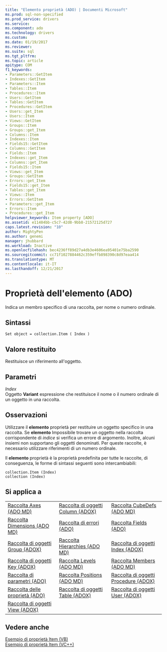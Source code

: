 ```yaml
---
title: "Elemento proprietà (ADO) | Documenti Microsoft"
ms.prod: sql-non-specified
ms.prod_service: drivers
ms.service: 
ms.component: ado
ms.technology: drivers
ms.custom: 
ms.date: 01/19/2017
ms.reviewer: 
ms.suite: sql
ms.tgt_pltfrm: 
ms.topic: article
apitype: COM
f1_keywords:
- Parameters::GetItem
- Indexes::GetItem
- Parameters::Item
- Tables::Item
- Procedures::Item
- Users::GetItem
- Tables::GetItem
- Procedures::GetItem
- Users::get_Item
- Users::Item
- Views::GetItem
- Groups::Item
- Groups::get_Item
- Columns::Item
- Indexes::Item
- Fields15::GetItem
- Columns::GetItem
- Fields::Item
- Indexes::get_Item
- Columns::get_Item
- Fields15::Item
- Views::get_Item
- Groups::GetItem
- Errors::get_Item
- Fields15::get_Item
- Tables::get_Item
- Views::Item
- Errors::GetItem
- Parameters::get_Item
- Errors::Item
- Procedures::get_Item
helpviewer_keywords: Item property [ADO]
ms.assetid: e11484bb-c5c7-42d8-9bb8-21572125d727
caps.latest.revision: "10"
author: MightyPen
ms.author: genemi
manager: jhubbard
ms.workload: Inactive
ms.openlocfilehash: bec4236ff89d27a4db3e4606ea95401e75ba2590
ms.sourcegitcommit: cc71f1027884462c359effb898390c8d97eaa414
ms.translationtype: MT
ms.contentlocale: it-IT
ms.lasthandoff: 12/21/2017
---
```

# <a name="item-property-ado"></a>Proprietà dell'elemento (ADO)
Indica un membro specifico di una raccolta, per nome o numero ordinale.  
  
## <a name="syntax"></a>Sintassi  
  
```  
Set object = collection.Item ( Index )  
```  
  
## <a name="return-value"></a>Valore restituito  
 Restituisce un riferimento all'oggetto.  
  
## <a name="parameters"></a>Parametri  
 *Index*  
 Oggetto **Variant** espressione che restituisce il nome o il numero ordinale di un oggetto in una raccolta.  
  
## <a name="remarks"></a>Osservazioni  
 Utilizzare il **elemento** proprietà per restituire un oggetto specifico in una raccolta. Se **elemento** Impossibile trovare un oggetto nella raccolta corrispondente di *indice* si verifica un errore di argomento. Inoltre, alcuni insiemi non supportano gli oggetti denominati. Per queste raccolte, è necessario utilizzare riferimenti di un numero ordinale.  
  
 Il **elemento** proprietà è la proprietà predefinita per tutte le raccolte, di conseguenza, le forme di sintassi seguenti sono intercambiabili:  
  
```  
collection.Item (Index)  
collection (Index)  
```  
  
## <a name="applies-to"></a>Si applica a  
  
||||  
|-|-|-|  
|[Raccolta Axes (ADO MD)](../../../ado/reference/ado-md-api/axes-collection-ado-md.md)|[Raccolta di oggetti Column (ADOX)](../../../ado/reference/adox-api/columns-collection-adox.md)|[Raccolta CubeDefs (ADO MD)](../../../ado/reference/ado-md-api/cubedefs-collection-ado-md.md)|  
|[Raccolta Dimensions (ADO MD)](../../../ado/reference/ado-md-api/dimensions-collection-ado-md.md)|[Raccolta di errori (ADO)](../../../ado/reference/ado-api/errors-collection-ado.md)|[Raccolta Fields (ADO)](../../../ado/reference/ado-api/fields-collection-ado.md)|  
|[Raccolta di oggetti Group (ADOX)](../../../ado/reference/adox-api/groups-collection-adox.md)|[Raccolta Hierarchies (ADO MD)](../../../ado/reference/ado-md-api/hierarchies-collection-ado-md.md)|[Raccolta di oggetti Index (ADOX)](../../../ado/reference/adox-api/indexes-collection-adox.md)|  
|[Raccolta di oggetti Key (ADOX)](../../../ado/reference/adox-api/keys-collection-adox.md)|[Raccolta Levels (ADO MD)](../../../ado/reference/ado-md-api/levels-collection-ado-md.md)|[Raccolta Members (ADO MD)](../../../ado/reference/ado-md-api/members-collection-ado-md.md)|  
|[Raccolta di parametri (ADO)](../../../ado/reference/ado-api/parameters-collection-ado.md)|[Raccolta Positions (ADO MD)](../../../ado/reference/ado-md-api/positions-collection-ado-md.md)|[Raccolta di oggetti Procedure (ADOX)](../../../ado/reference/adox-api/procedures-collection-adox.md)|  
|[Raccolta delle proprietà (ADO)](../../../ado/reference/ado-api/properties-collection-ado.md)|[Raccolta di oggetti Table (ADOX)](../../../ado/reference/adox-api/tables-collection-adox.md)|[Raccolta di oggetti User (ADOX)](../../../ado/reference/adox-api/users-collection-adox.md)|  
|[Raccolta di oggetti View (ADOX)](../../../ado/reference/adox-api/views-collection-adox.md)|||  
  
## <a name="see-also"></a>Vedere anche  
 [Esempio di proprietà Item (VB)](../../../ado/reference/ado-api/item-property-example-vb.md)   
 [Esempio di proprietà Item (VC++)](../../../ado/reference/ado-api/item-property-example-vc.md)   
